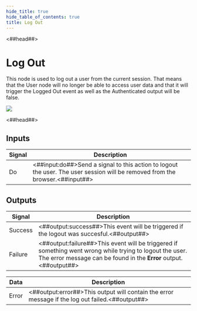 ```yaml
---
hide_title: true
hide_table_of_contents: true
title: Log Out
---
```


<##head##>

# Log Out

This node is used to log out a user from the current session. That means that the <span className="ndl-data">User</span> node will no longer be able to access user data and that it will trigger the <span className="ndl-signal">Logged Out</span> event as well as the <span className="ndl-data">Authenticated</span> output will be false.

<div className="ndl-image-with-background l">

![](/nodes/data/user/log-out/logout.png)

</div>

<##head##>

## Inputs

| Signal                                 | Description                                                                                                                  |
| -------------------------------------- | ---------------------------------------------------------------------------------------------------------------------------- |
| <span className="ndl-signal">Do</span> | <##input:do##>Send a signal to this action to logout the user. The user session will be removed from the browser.<##input##> |

## Outputs

| Signal                                      | Description                                                                                                                                                                   |
| ------------------------------------------- | ----------------------------------------------------------------------------------------------------------------------------------------------------------------------------- |
| <span className="ndl-signal">Success</span> | <##output:success##>This event will be triggered if the logout was succesful.<##output##>                                                                                     |
| <span className="ndl-signal">Failure</span> | <##output:failure##>This event will be triggered if something went wrong while trying to logout the user. The error message can be found in the **Error** output.<##output##> |

| Data                                    | Description                                                                                     |
| --------------------------------------- | ----------------------------------------------------------------------------------------------- |
| <span className="ndl-data">Error</span> | <##output:error##>This output will contain the error message if the log out failed.<##output##> |
